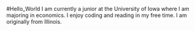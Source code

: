 #Hello_World
I am currently a junior at the University of Iowa where I am majoring in economics. I enjoy coding and reading in my free time. I am originally from Illinois.
